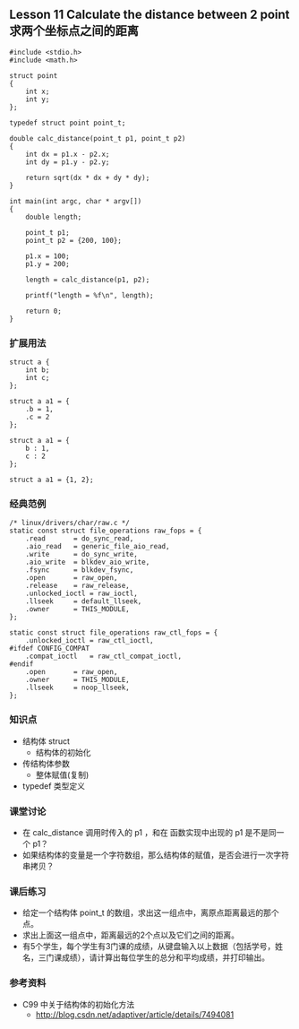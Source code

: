 ## Lesson 11 Calculate the distance between 2 point 求两个坐标点之间的距离
	#include <stdio.h>
	#include <math.h>

	struct point
	{
		int x;
		int y;
	};

	typedef struct point point_t;

	double calc_distance(point_t p1, point_t p2)
	{
		int dx = p1.x - p2.x;
		int dy = p1.y - p2.y;
		
		return sqrt(dx * dx + dy * dy);
	}

	int main(int argc, char * argv[])
	{
		double length;
		
		point_t p1;
		point_t p2 = {200, 100};
		
		p1.x = 100;
		p1.y = 200;
		
		length = calc_distance(p1, p2);
		
		printf("length = %f\n", length);

		return 0;
	}
	
### 扩展用法
	struct a {
		int b;
		int c;
	};

	struct a a1 = {
		.b = 1,
		.c = 2
	};

	struct a a1 = {
		b : 1,
		c : 2
	};

	struct a a1 = {1, 2};

### 经典范例
	/* linux/drivers/char/raw.c */
	static const struct file_operations raw_fops = {
		.read		= do_sync_read,
		.aio_read	= generic_file_aio_read,
		.write		= do_sync_write,
		.aio_write	= blkdev_aio_write,
		.fsync		= blkdev_fsync,
		.open		= raw_open,
		.release	= raw_release,
		.unlocked_ioctl = raw_ioctl,
		.llseek		= default_llseek,
		.owner		= THIS_MODULE,
	};

	static const struct file_operations raw_ctl_fops = {
		.unlocked_ioctl = raw_ctl_ioctl,
	#ifdef CONFIG_COMPAT
		.compat_ioctl	= raw_ctl_compat_ioctl,
	#endif
		.open		= raw_open,
		.owner		= THIS_MODULE,
		.llseek		= noop_llseek,
	};
	
	
### 知识点
* 结构体 struct
	- 结构体的初始化 
* 传结构体参数
	- 整体赋值(复制)
* typedef 类型定义

### 课堂讨论
* 在 calc_distance 调用时传入的 p1 ，和在 函数实现中出现的 p1 是不是同一个 p1？
* 如果结构体的变量是一个字符数组，那么结构体的赋值，是否会进行一次字符串拷贝？

### 课后练习
* 给定一个结构体 point_t 的数组，求出这一组点中，离原点距离最远的那个点。
* 求出上面这一组点中，距离最远的2个点以及它们之间的距离。
* 有5个学生，每个学生有3门课的成绩，从键盘输入以上数据（包括学号，姓名，三门课成绩），请计算出每位学生的总分和平均成绩，并打印输出。

### 参考资料
* C99 中关于结构体的初始化方法
	- <http://blog.csdn.net/adaptiver/article/details/7494081>
